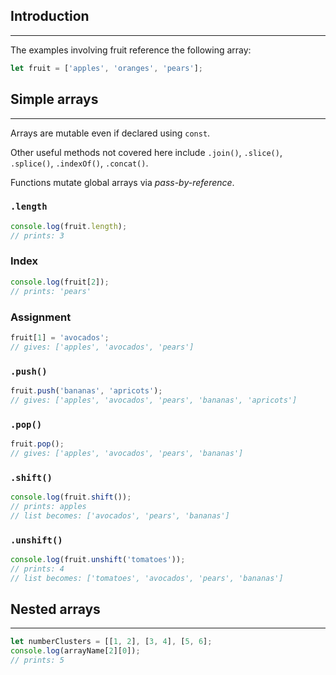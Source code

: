 ## Introduction
---
The examples involving fruit reference the following array:
```javascript
let fruit = ['apples', 'oranges', 'pears'];
```

## Simple arrays
---
Arrays are mutable even if declared using `const`.

Other useful methods not covered here include `.join()`, `.slice()`, `.splice()`, `.indexOf()`, `.concat()`.

Functions mutate global arrays via *pass-by-reference*.

### `.length`
```javascript
console.log(fruit.length);
// prints: 3
```

### Index
```javascript
console.log(fruit[2]);
// prints: 'pears'
```

### Assignment
```javascript
fruit[1] = 'avocados';
// gives: ['apples', 'avocados', 'pears']
```

### `.push()`
```javascript
fruit.push('bananas', 'apricots');
// gives: ['apples', 'avocados', 'pears', 'bananas', 'apricots']
```

### `.pop()`
```javascript
fruit.pop();
// gives: ['apples', 'avocados', 'pears', 'bananas']
```

### `.shift()`
```javascript
console.log(fruit.shift());
// prints: apples
// list becomes: ['avocados', 'pears', 'bananas']
```

### `.unshift()`
```javascript
console.log(fruit.unshift('tomatoes'));
// prints: 4
// list becomes: ['tomatoes', 'avocados', 'pears', 'bananas']
```

## Nested arrays
---
```javascript
let numberClusters = [[1, 2], [3, 4], [5, 6];
console.log(arrayName[2][0]);
// prints: 5
```
